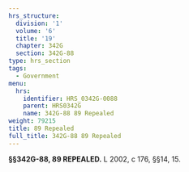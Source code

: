 ```yaml
---
hrs_structure:
  division: '1'
  volume: '6'
  title: '19'
  chapter: 342G
  section: 342G-88
type: hrs_section
tags:
  - Government
menu:
  hrs:
    identifier: HRS_0342G-0088
    parent: HRS0342G
    name: 342G-88 89 Repealed
weight: 79215
title: 89 Repealed
full_title: 342G-88 89 Repealed
---
```

**§§342G-88, 89 REPEALED.** L 2002, c 176, §§14, 15.